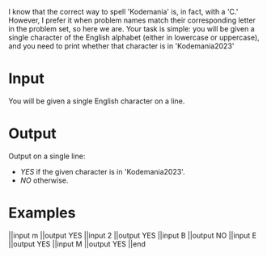 I know that the correct way to spell 'Kodemania' is, in fact, with a 'C.' However, I prefer it when problem names match their corresponding letter in the problem set, so here we are. Your task is simple: you will be given a single character of the English alphabet (either in lowercase or uppercase), and you need to print whether that character is in 'Kodemania2023'

# Input
You will be given a single English character on a line.

# Output

Output on a single line:

 - *YES* if the given character is in 'Kodemania2023'.
 - *NO* otherwise.

# Examples

||input
m
||output
YES
||input
2
||output
YES
||input
B
||output
NO
||input
E
||output
YES
||input
M
||output
YES
||end

